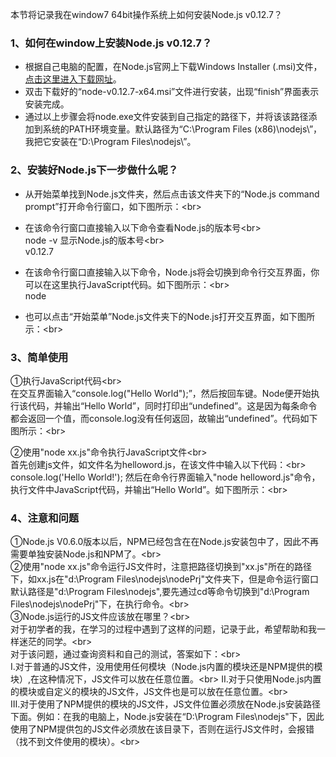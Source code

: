 本节将记录我在window7 64bit操作系统上如何安装Node.js v0.12.7？

### 1、如何在window上安装Node.js v0.12.7？ 
* 根据自己电脑的配置，在Node.js官网上下载Windows Installer (.msi)文件，[点击这里进入下载网址](https://nodejs.org/en/download/)。
* 双击下载好的“node-v0.12.7-x64.msi”文件进行安装，出现“finish”界面表示安装完成。
* 通过以上步骤会将node.exe文件安装到自己指定的路径下，并将该该路径添加到系统的PATH环境变量。默认路径为“C:\Program Files (x86)\nodejs\”，我把它安装在“D:\Program Files\nodejs\”。

### 2、安装好Node.js下一步做什么呢？
* 从开始菜单找到Node.js文件夹，然后点击该文件夹下的“Node.js command prompt”打开命令行窗口，如下图所示：\<br>  

* 在该命令行窗口直接输入以下命令查看Node.js的版本号\<br>  
        node -v
显示Node.js的版本号\<br>  
        v0.12.7
* 在该命令行窗口直接输入以下命令，Node.js将会切换到命令行交互界面，你可以在这里执行JavaScript代码。如下图所示：\<br>  
        node
* 也可以点击“开始菜单”Node.js文件夹下的Node.js打开交互界面，如下图所示：\<br>  

### 3、简单使用
①执行JavaScript代码\<br>  
在交互界面输入“console.log("Hello World");”，然后按回车键。Node便开始执行该代码，并输出“Hello World”，同时打印出“undefined”。这是因为每条命令都会返回一个值，而console.log没有任何返回，故输出“undefined”。代码如下图所示：\<br>  

②使用"node xx.js"命令执行JavaScript文件\<br>  
首先创建js文件，如文件名为helloword.js，在该文件中输入以下代码：\<br>  
        console.log('Hello World!');
然后在命令行界面输入"node helloword.js"命令，执行文件中JavaScript代码，并输出“Hello World”。如下图所示：\<br>  

### 4、注意和问题
①Node.js V0.6.0版本以后，NPM已经包含在在Node.js安装包中了，因此不再需要单独安装Node.js和NPM了。\<br>  
②使用"node xx.js"命令运行JS文件时，注意把路径切换到"xx.js"所在的路径下，如xx.js在"d:\Program Files\nodejs\nodePrj\"文件夹下，但是命令运行窗口默认路径是"d:\Program Files\nodejs",要先通过cd等命令切换到"d:\Program Files\nodejs\nodePrj\"下，在执行命令。\<br>  
③Node.js运行的JS文件应该放在哪里？\<br>  
对于初学者的我，在学习的过程中遇到了这样的问题，记录于此，希望帮助和我一样迷茫的同学。\<br>  
对于该问题，通过查询资料和自己的测试，答案如下：\<br>  
Ⅰ.对于普通的JS文件，没用使用任何模块（Node.js内置的模块还是NPM提供的模块）,在这种情况下，JS文件可以放在任意位置。\<br> Ⅱ.对于只使用Node.js内置的模块或自定义的模块的JS文件，JS文件也是可以放在任意位置。\<br>  
Ⅲ.对于使用了NPM提供的模块的JS文件，JS文件位置必须放在Node.js安装路径下面。例如：在我的电脑上，Node.js安装在“D:\Program Files\nodejs"下，因此使用了NPM提供包的JS文件必须放在该目录下，否则在运行JS文件时，会报错（找不到文件使用的模块）。\<br>  
    
